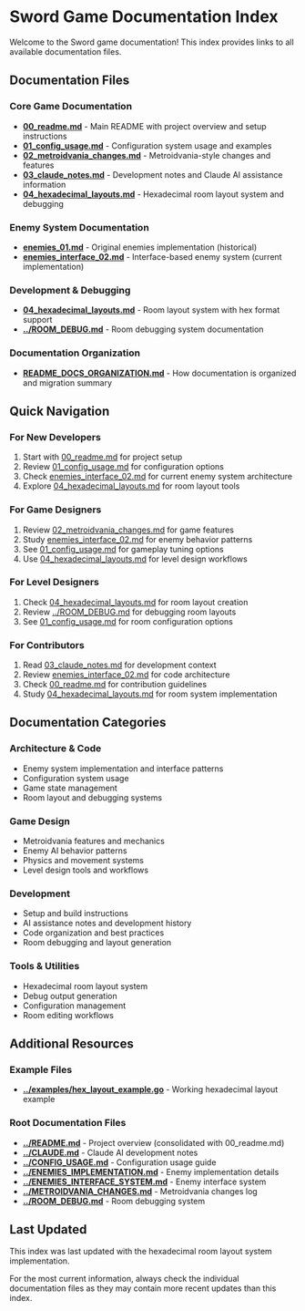 # Sword Game Documentation Index

Welcome to the Sword game documentation! This index provides links to all available documentation files.

## Documentation Files

### Core Game Documentation
- **[00_readme.md](00_readme.md)** - Main README with project overview and setup instructions
- **[01_config_usage.md](01_config_usage.md)** - Configuration system usage and examples
- **[02_metroidvania_changes.md](02_metroidvania_changes.md)** - Metroidvania-style changes and features
- **[03_claude_notes.md](03_claude_notes.md)** - Development notes and Claude AI assistance information
- **[04_hexadecimal_layouts.md](04_hexadecimal_layouts.md)** - Hexadecimal room layout system and debugging

### Enemy System Documentation
- **[enemies_01.md](enemies_01.md)** - Original enemies implementation (historical)
- **[enemies_interface_02.md](enemies_interface_02.md)** - Interface-based enemy system (current implementation)

### Development & Debugging
- **[04_hexadecimal_layouts.md](04_hexadecimal_layouts.md)** - Room layout system with hex format support
- **[../ROOM_DEBUG.md](../ROOM_DEBUG.md)** - Room debugging system documentation

### Documentation Organization
- **[README_DOCS_ORGANIZATION.md](README_DOCS_ORGANIZATION.md)** - How documentation is organized and migration summary

## Quick Navigation

### For New Developers
1. Start with [00_readme.md](00_readme.md) for project setup
2. Review [01_config_usage.md](01_config_usage.md) for configuration options
3. Check [enemies_interface_02.md](enemies_interface_02.md) for current enemy system architecture
4. Explore [04_hexadecimal_layouts.md](04_hexadecimal_layouts.md) for room layout tools

### For Game Designers
1. Review [02_metroidvania_changes.md](02_metroidvania_changes.md) for game features
2. Study [enemies_interface_02.md](enemies_interface_02.md) for enemy behavior patterns
3. See [01_config_usage.md](01_config_usage.md) for gameplay tuning options
4. Use [04_hexadecimal_layouts.md](04_hexadecimal_layouts.md) for level design workflows

### For Level Designers
1. Check [04_hexadecimal_layouts.md](04_hexadecimal_layouts.md) for room layout creation
2. Review [../ROOM_DEBUG.md](../ROOM_DEBUG.md) for debugging room layouts
3. See [01_config_usage.md](01_config_usage.md) for room configuration options

### For Contributors
1. Read [03_claude_notes.md](03_claude_notes.md) for development context
2. Review [enemies_interface_02.md](enemies_interface_02.md) for code architecture
3. Check [00_readme.md](00_readme.md) for contribution guidelines
4. Study [04_hexadecimal_layouts.md](04_hexadecimal_layouts.md) for room system implementation

## Documentation Categories

### Architecture & Code
- Enemy system implementation and interface patterns
- Configuration system usage
- Game state management
- Room layout and debugging systems

### Game Design
- Metroidvania features and mechanics
- Enemy AI behavior patterns
- Physics and movement systems
- Level design tools and workflows

### Development
- Setup and build instructions
- AI assistance notes and development history
- Code organization and best practices
- Room debugging and layout generation

### Tools & Utilities
- Hexadecimal room layout system
- Debug output generation
- Configuration management
- Room editing workflows

## Additional Resources

### Example Files
- **[../examples/hex_layout_example.go](../examples/hex_layout_example.go)** - Working hexadecimal layout example

### Root Documentation Files
- **[../README.md](../README.md)** - Project overview (consolidated with 00_readme.md)
- **[../CLAUDE.md](../CLAUDE.md)** - Claude AI development notes
- **[../CONFIG_USAGE.md](../CONFIG_USAGE.md)** - Configuration usage guide
- **[../ENEMIES_IMPLEMENTATION.md](../ENEMIES_IMPLEMENTATION.md)** - Enemy implementation details
- **[../ENEMIES_INTERFACE_SYSTEM.md](../ENEMIES_INTERFACE_SYSTEM.md)** - Enemy interface system
- **[../METROIDVANIA_CHANGES.md](../METROIDVANIA_CHANGES.md)** - Metroidvania changes log
- **[../ROOM_DEBUG.md](../ROOM_DEBUG.md)** - Room debugging system

## Last Updated
This index was last updated with the hexadecimal room layout system implementation.

For the most current information, always check the individual documentation files as they may contain more recent updates than this index.